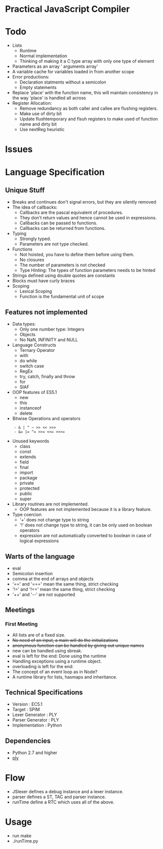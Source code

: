 # Practical JavaScript Compiler

# Todo
- Lists
    - Runtime
    - Normal implementation
    - Thinking of making it a C type array with only one type of element
- Parameters as an array ' arguments array'
- A variable cache for variables loaded in from another scope
- Error productions:
    - Declaration statments without a semicolon
    - Empty statements
- Replace 'place' with the function name, this will maintain consistency
in the way 'place' is handled all across
- Register Allocation:
    - Remove redundancy as both caller and callee are flushing registers.
    - Make use of dirty bit
    - Update flushtemporary and flsuh registers to make used of function name
    and dirty bit
    - Use nextReg heuristic

# Issues

# Language Specification
## Unique Stuff
- Breaks and continues don't signal errors, but they are silently removed
- The idea of callbacks:
    - Callbacks are the pascal equivalent of procedures.
    - They don't return values and hence cannot be used in expressions.
    - Callbacks can be passed to functions.
    - Callbacks can be returned from functions.
- Typing
    - Strongly typed.
    - Parameters are not type checked.
- Functions
    - Not hoisted, you have to define them before using them.
    - No closures
    - The number of parameters is not checked
    - Type Hinting: The types of function parameters needs to be hinted
- Strings defined using double quotes are constants
- Blocks must have curly braces
- Scoping
    - Lexical Scoping
    - Function is the fundamental unit of scope

## Features not implemented
- Data types:
    - Only one number type: Integers
    - Objects
    - No NaN, INFINITY and NULL
- Language Constructs
    - Ternary Operator
    - with
    - do while
    - switch case
    - RegEx
    - try, catch, finally and throw
    - for 
    - SIAF
- OOP features of ES5.1
    - new
    - this
    - instanceof
    - delete
- Bitwise Operations and operators
```
    - & | ^ ~ >> << >>>
    - &= |= ^= >>= <<= >>>=
```
- Unused keywords
    - class
    - const
    - extends
    - field
    - final
    - import
    - package
    - private
    - protected
    - public
    - super
- Library routines are not implemented.
    - OOP features are not implemented because it is a library feature.
- Type coercion
    - '+' does not change type to string
    - '!' does not change type to string, it can be only used on boolean operators
    - expression are not automatically converted to boolean in case of logical expressions

## Warts of the language
- eval
- Semicolon insertion
- comma at the end of arrays and objects
- '==' and '===' mean the same thing, strict checking
- '!=' and '!==' mean the same thing, strict checking
- '++' and '--' are not supported

## Meetings
### First Meeting
- All lists are of a fixed size.
- ~~No need of an input, a main will do the initializations~~
- ~~anonymous function can be handled by giving out unique names~~
- new can be handled using sbreak.
- eval is left for the end: Done using the runtime
- Handling exceptions using a runtime object.
- overloading is left for the end: 
- The concept of an event loop as in Node?
- A runtime library for lists, hasmaps and inheritance.

## Technical Specifications
- Version                              : EC5.1
- Target                               : SPIM
- Lexer Generator                      : PLY
- Parser Generator                     : PLY
- Implementation                       : Python

## Dependencies
- Python 2.7 and higher
- [ply](https://github.com/dabeaz/ply)

# Flow
- JSlexer defines a debug instance and a lexer instance.
- parser defines a ST, TAC and parser instance.
- runTime define a RTC which uses all of the above.

# Usage
- run make
- ./runTime.py <testFileName>

